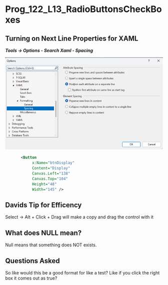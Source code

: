 # Prog_122_L13_RadioButtonsCheckBoxes

## Turning on Next Line Properties for XAML
***Tools -> Options - Search Xaml - Spacing***

![Options New Line](Images/Options_NewLine.png)

```xml
       <Button
            x:Name="btnDisplay"
            Content="Display"
            Canvas.Left="138"
            Canvas.Top="104"
            Height="48"
            Width="145" />
```


## Davids Tip for Efficency

Select -> Alt + Click + Drag will make a copy and drag the control with it

## What does NULL mean?

Null means that something does NOT exists.

## Questions Asked
So like would this be a good format for like a test? Like if you click the right  box it comes out as true?
